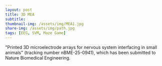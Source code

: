 ```yaml
---
layout: post
title: 3D MEA
subtitle: 
thumbnail-img: /assets/img/MEA1.jpg
share-img: /assets/img/path.jpg
tags: [EEG, SVM, Maze Game]
---
```


"Printed 3D microelectrode arrays for nervous system interfacing in small animals" (tracking number nBME-25-0941), which has been submitted to Nature Biomedical Engineering. 
